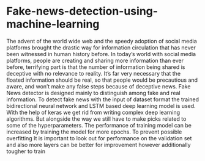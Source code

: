 # Fake-news-detection-using-machine-learning

The advent of the world wide web and the speedy adoption of social media platforms brought the drastic way for information circulation that has never been witnessed in human history before. In today’s world with social media platforms, people are creating and sharing more information than ever before, terrifying part is that the number of information being shared is deceptive with no relevance to reality.
It’s far very necessary that the floated information should be real, so that people would be precautious and aware, and won’t make any false steps because of deceptive news.
Fake News detector is designed mainly to distinguish among fake and real information. To detect fake news with the input of dataset format the trained bidirectional neural network and LSTM based deep learning model is used. With the help of keras we get rid from writing complex deep learning algorithms. But alongside the way we still have to make picks related to some of the hyperparameters. The performance of training model can be increased by training the model for more epochs. To prevent possible overfitting It is important to look out for performance on the validation set and also more layers can be better for improvement however additionally tougher to train
